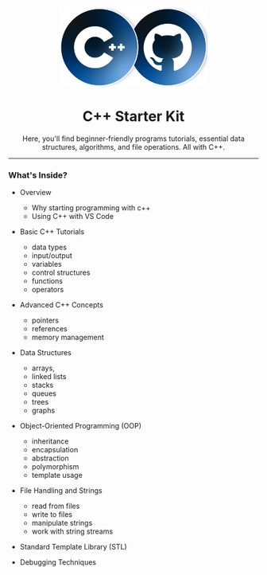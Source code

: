 <div align="center">
    <img src="./assets/thumbnail.png" alt="Thumbnail" height="160">
    <br>
    <h1>C++ Starter Kit</h1>
    <p>Here, you'll find beginner-friendly programs tutorials, essential data structures, algorithms, and file operations. All with C++.</p>
</div>

---

### What's Inside?

- Overview
  - Why starting programming with c++
  - Using C++ with VS Code

- Basic C++ Tutorials
  - data types
  - input/output
  - variables
  - control structures
  - functions
  - operators
  
- Advanced C++ Concepts
  - pointers
  - references
  - memory management
  
- Data Structures
  - arrays, 
  - linked lists
  - stacks
  - queues
  - trees
  - graphs

- Object-Oriented Programming (OOP)
  - inheritance
  - encapsulation
  - abstraction
  - polymorphism
  - template usage

- File Handling and Strings
  - read from files
  - write to files
  - manipulate strings
  - work with string streams

- Standard Template Library (STL)

- Debugging Techniques